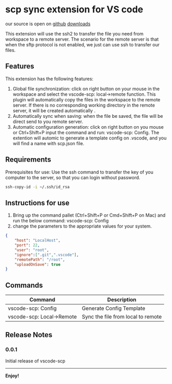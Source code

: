 # scp sync extension for VS code
our source is open on [github](https://github.com/TobiasHu2021/vscode-scp) [downloads](https://marketplace.visualstudio.com/manage/publishers/aminkira/extensions/vscode-scp)


This extension will use the ssh2 to transfer the file you need from workspace to a remote server. The scenario for the remote server is that when the sftp protocol is not enabled, we just can use ssh to transfer our files.
## Features
This extension has the following features:
1. Global file synchronization: click on right button on your mouse in the workspace and select the vscode-scp: local->remote function. This plugin will automatically copy the files in the workspace to the remote server. If there is no corresponding working directory in the remote server, it will be created automatically .
2. Automatically sync when saving: when the file be saved, the file will be direct send to you remote server.
3. Automatic configuration generation: click on right button on you mouse or Ctrl+Shift+P input the command and run: vscode-scp: Config. The extention will automic to generate a template config on .vscode, and you will find a name with scp.json file.

## Requirements

Prerequisites for use: Use the ssh command to transfer the key of you computer to the server, so that you can login without password.

```bash
ssh-copy-id -i ~/.ssh/id_rsa

```

## Instructions for use
1. Bring up the command pallet (Ctrl+Shift+P or Cmd+Shift+P on Mac) and run the below command: vscode-scp: Config
2. change the parameters to the appropriate values for your system.

```json
{
    "host": "LocalHost",
    "port": 22,
    "user": "root",
    "ignore":[".git",".vscode"],
    "remotePath": "/root",
    "uploadOnSave": true
}

```

## Commands

| Command      | Description |
| ----------- | ----------- |
| vscode-scp: Config      | Generate Config Template       |
| vscode-scp: Local->Remote   | Sync the file from local to remote        |


## Release Notes
### 0.0.1
Initial release of vscode-scp

---

**Enjoy!**

